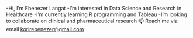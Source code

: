  -Hi, I’m Ebenezer Langat
-I’m interested in Data Science and Research in Healthcare
-I’m currently learning R programming and Tableau
-I’m looking to collaborate on clinical and pharmaceutical research
📫 Reach me via email korirebenezer@gmail.com


